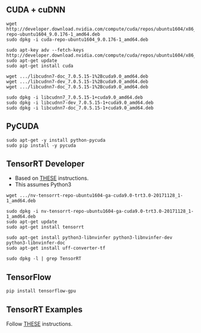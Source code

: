 ## CUDA + cuDNN
```
wget http://developer.download.nvidia.com/compute/cuda/repos/ubuntu1604/x86_64/cuda-repo-ubuntu1604_9.0.176-1_amd64.deb
sudo dpkg -i cuda-repo-ubuntu1604_9.0.176-1_amd64.deb

sudo apt-key adv --fetch-keys http://developer.download.nvidia.com/compute/cuda/repos/ubuntu1604/x86_64/7fa2af80.pub
sudo apt-get update
sudo apt-get install cuda

wget .../libcudnn7-doc_7.0.5.15-1%2Bcuda9.0_amd64.deb
wget .../libcudnn7-dev_7.0.5.15-1%2Bcuda9.0_amd64.deb
wget .../libcudnn7-doc_7.0.5.15-1%2Bcuda9.0_amd64.deb

sudo dpkg -i libcudnn7_7.0.5.15-1+cuda9.0_amd64.deb
sudo dpkg -i libcudnn7-dev_7.0.5.15-1+cuda9.0_amd64.deb
sudo dpkg -i libcudnn7-doc_7.0.5.15-1+cuda9.0_amd64.deb
```

## PyCUDA
```
sudo apt-get -y install python-pycuda 
sudo pip install -y pycuda
```

## TensorRT Developer
* Based on [THESE](http://developer2.download.nvidia.com/compute/machine-learning/tensorrt/secure/3.0/ga/TensorRT-Installation-Guide.pdf) instructions.
* This assumes Python3
```
wget .../nv-tensorrt-repo-ubuntu1604-ga-cuda9.0-trt3.0-20171128_1-1_amd64.deb

sudo dpkg -i nv-tensorrt-repo-ubuntu1604-ga-cuda9.0-trt3.0-20171128_1-1_amd64.deb
sudo apt-get update
sudo apt-get install tensorrt

sudo apt-get install python3-libnvinfer python3-libnvinfer-dev python3-libnvinfer-doc 
sudo apt-get install uff-converter-tf

sudo dpkg -l | grep TensorRT
```

## TensorFlow
```
pip install tensorflow-gpu
```

## TensorRT Examples
Follow [THESE](https://github.com/parallel-forall/code-samples/blob/master/posts/TensorRT-3.0/convert.ipynb) instructions.

